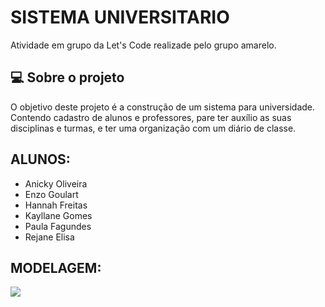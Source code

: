 # SISTEMA UNIVERSITARIO

Atividade em grupo da Let's Code realizade pelo grupo amarelo.

## 💻 Sobre o projeto 

O objetivo deste projeto é a construção de um sistema para universidade. Contendo cadastro de alunos e professores, pare ter auxílio as suas disciplinas e turmas, e ter uma organização com um diário de classe.



## ALUNOS:

- Anicky Oliveira
- Enzo Goulart
- Hannah Freitas
- Kayllane Gomes
- Paula Fagundes
- Rejane Elisa

## MODELAGEM:

<img src = "./universitario/assets/Modelagem BD Sistema Universitário.png">
